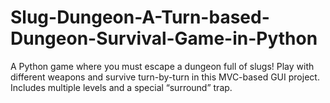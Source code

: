 # Slug-Dungeon-A-Turn-based-Dungeon-Survival-Game-in-Python
A Python game where you must escape a dungeon full of slugs! Play with different weapons and survive turn-by-turn in this MVC-based GUI project. Includes multiple levels and a special “surround” trap.
